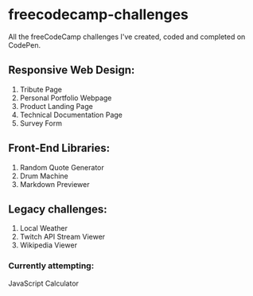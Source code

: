 # freecodecamp-challenges
All the freeCodeCamp challenges I've created, coded and completed on CodePen.
## Responsive Web Design:
1) Tribute Page
2) Personal Portfolio Webpage
3) Product Landing Page
4) Technical Documentation Page
5) Survey Form
## Front-End Libraries:
1) Random Quote Generator
2) Drum Machine
3) Markdown Previewer
## Legacy challenges:
1) Local Weather
2) Twitch API Stream Viewer
3) Wikipedia Viewer

### Currently attempting:
JavaScript Calculator
